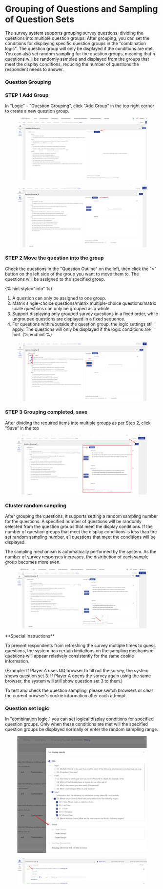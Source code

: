 # Grouping of Questions and Sampling of Question Sets

The survey system supports grouping survey questions, dividing the questions into multiple question groups. After grouping, you can set the conditions for displaying specific question groups in the "combination logic". The question group will only be displayed if the conditions are met. You can also set random sampling for the question groups, meaning that n questions will be randomly sampled and displayed from the groups that meet the display conditions, reducing the number of questions the respondent needs to answer.

### Question Grouping

### STEP 1 Add Group

In "Logic" - "Question Grouping", click "Add Group" in the top right corner to create a new question group.

<figure><img src="../../../.gitbook/assets/image (13).png" alt=""><figcaption></figcaption></figure>

<figure><img src="../../../.gitbook/assets/image (14).png" alt=""><figcaption></figcaption></figure>

### STEP 2 Move the question into the group

Check the questions in the "Question Outline" on the left, then click the ">" button on the left side of the group you want to move them to. The questions will be assigned to the specified group.

{% hint style="info" %}
1. A question can only be assigned to one group.
2. Matrix single-choice questions/matrix multiple-choice questions/matrix scale questions can only be grouped as a whole.
3. Support displaying only grouped survey questions in a fixed order, while ungrouped questions are displayed in a fixed sequence.
4. For questions within/outside the question group, the logic settings still apply. The questions will only be displayed if the logic conditions are met.
{% endhint %}

<figure><img src="../../../.gitbook/assets/image (16).png" alt=""><figcaption></figcaption></figure>

### STEP 3 Grouping completed, save

After dividing the required items into multiple groups as per Step 2, click "Save" in the top

<figure><img src="../../../.gitbook/assets/image (17).png" alt=""><figcaption></figcaption></figure>



### Cluster random sampling

After grouping the questions, it supports setting a random sampling number for the questions. A specified number of questions will be randomly selected from the question groups that meet the display conditions. If the number of question groups that meet the display conditions is less than the set random sampling number, all questions that meet the conditions will be displayed.

The sampling mechanism is automatically performed by the system. As the number of survey responses increases, the distribution of each sample group becomes more even.

<figure><img src="../../../.gitbook/assets/image (18).png" alt=""><figcaption></figcaption></figure>

\*\*Special Instructions\*\*

To prevent respondents from refreshing the survey multiple times to guess questions, the system has certain limitations on the sampling mechanism: questions will appear relatively consistently for the same cookie information.

(Example: If Player A uses QQ browser to fill out the survey, the system shows question set 3. If Player A opens the survey again using the same browser, the system will still show question set 3 to them.)

To test and check the question sampling, please switch browsers or clear the current browser's cookie information after each attempt.&#x20;



### Question set logic

In "combination logic," you can set logical display conditions for specified question groups. Only when these conditions are met will the specified question groups be displayed normally or enter the random sampling range.

<figure><img src="../../../.gitbook/assets/image (19).png" alt=""><figcaption></figcaption></figure>

<figure><img src="../../../.gitbook/assets/image (20).png" alt=""><figcaption></figcaption></figure>

